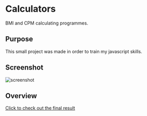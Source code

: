 # Calculators

BMI and CPM calculating programmes.

## Purpose

This small project was made in order to train my javascript skills.

## Screenshot

![screenshot](https://i.ibb.co/55jJ1TN/scs.jpg)

## Overview

[Click to check out the final result](https://elisasheva.github.io/Calculators/)
